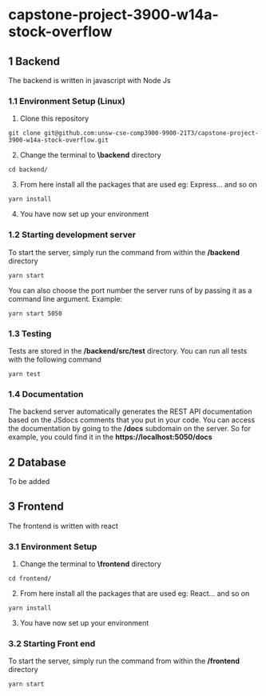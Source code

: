 # capstone-project-3900-w14a-stock-overflow
## 1 Backend

The backend is written in javascript with Node Js

### 1.1 Environment Setup (Linux)

1) Clone this repository
```
git clone git@github.com:unsw-cse-comp3900-9900-21T3/capstone-project-3900-w14a-stock-overflow.git
```

2) Change the terminal to **\backend** directory

```
cd backend/
```

3) From here install all the packages that are used eg: Express... and so on

```
yarn install
```

4) You have now set up your environment

### 1.2 Starting development server

To start the server, simply run the command from within the **/backend** directory
```
yarn start
```

You can also choose the port number the server runs of by passing it as a command line argument. Example:

```
yarn start 5050
```

### 1.3 Testing
Tests are stored in the **/backend/src/test** directory.
You can run all tests with the following command
```
yarn test
```

### 1.4	Documentation
The backend server automatically generates the REST API documentation based on the JSdocs comments that you put in your code. You can access the documentation by going to the **/docs** subdomain on the server. So for example, you could find it in the **https://localhost:5050/docs**

## 2 Database 
To be added

## 3 Frontend
The frontend is written with react
### 3.1 Environment Setup 
1) Change the terminal to **\frontend** directory

```
cd frontend/
```

2) From here install all the packages that are used eg: React... and so on

```
yarn install
```

3) You have now set up your environment

### 3.2	Starting Front end
To start the server, simply run the command from within the **/frontend** directory
```
yarn start
```

